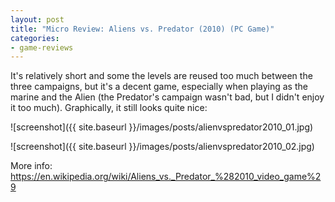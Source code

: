 ```yaml
---
layout: post
title: "Micro Review: Aliens vs. Predator (2010) (PC Game)"
categories:
- game-reviews
---
```


It's relatively short and some the levels are reused too much between the three campaigns, but it's a decent game, especially when playing as the marine and the Alien (the Predator's campaign wasn't bad, but I didn't enjoy it too much). Graphically, it still looks quite nice:


![screenshot]({{ site.baseurl }}/images/posts/alienvspredator2010_01.jpg)

![screenshot]({{ site.baseurl }}/images/posts/alienvspredator2010_02.jpg)


<p>More info: <a href="https://en.wikipedia.org/wiki/Aliens_vs._Predator_%282010_video_game%29">https://en.wikipedia.org/wiki/Aliens_vs._Predator_%282010_video_game%29</a><p>
